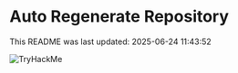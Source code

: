 # Auto Regenerate Repository

This README was last updated: 2025-06-24 11:43:52

 ![TryHackMe](https://tryhackme.com/badge/533634)